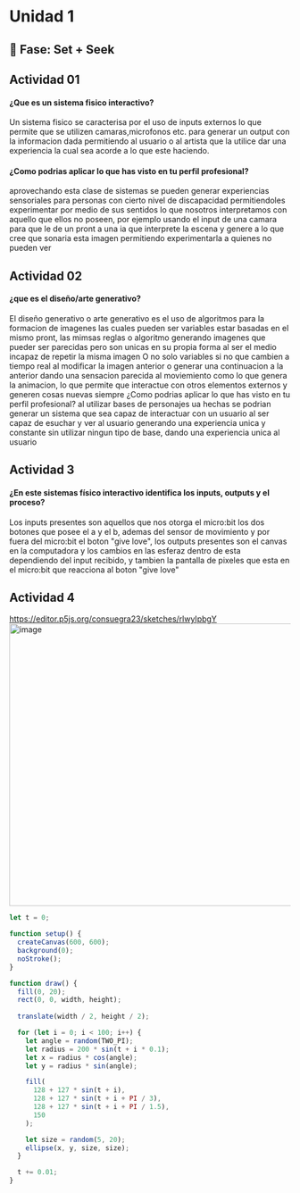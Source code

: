 # Unidad 1

## 🔎 Fase: Set + Seek

## Actividad 01

#### ¿Que es un sistema fisico interactivo?  
Un sistema fisico se caracterisa por el uso de inputs externos lo que permite que se utilizen camaras,microfonos etc. para generar un output con la informacion dada permitiendo al usuario o al artista que la utilice dar una experiencia la cual sea acorde a lo que este haciendo.

#### ¿Como podrias aplicar lo que has visto en tu perfil profesional?
 aprovechando esta clase de sistemas se pueden generar experiencias sensoriales para personas con cierto nivel de discapacidad permitiendoles experimentar por medio de sus sentidos lo que nosotros interpretamos con aquello que ellos no poseen, por ejemplo usando el input de una camara para que le de un pront a una ia que interprete la escena y genere a lo que cree que sonaria esta imagen permitiendo experimentarla a quienes no pueden ver
## Actividad 02

#### ¿que es el diseño/arte generativo? 
El diseño generativo o arte generativo es el uso de algoritmos para la formacion de imagenes las cuales pueden ser variables estar basadas en el mismo pront, las mimsas reglas o algoritmo generando imagenes que pueder ser parecidas pero son unicas en su propia forma al ser el medio incapaz de repetir la misma imagen O no solo variables si no que cambien a tiempo real al modificar la imagen anterior o generar una continuacion a la anterior dando una sensacion parecida al moviemiento como lo que genera la animacion, lo que permite que interactue con otros elementos externos y generen cosas nuevas siempre
¿Como podrias aplicar lo que has visto en tu perfil profesional? 
al utilizar bases de personajes ua hechas se podrian generar un sistema que sea capaz de interactuar con un usuario al ser capaz de esuchar y ver al usuario generando una experiencia unica y constante sin utilizar ningun tipo de base, dando una experiencia unica al usuario

## Actividad 3
#### ¿En este sistemas físico interactivo identifica los inputs, outputs y el proceso? 
Los inputs presentes son aquellos que nos otorga el micro:bit los dos botones que posee el a y el b, ademas del sensor de movimiento y por fuera del micro:bit el boton "give love", los outputs presentes son el canvas en la computadora y los cambios en las esferaz dentro de esta dependiendo del input recibido, y tambien la pantalla de pixeles que esta en el micro:bit que reacciona al boton "give love"

## Actividad 4
https://editor.p5js.org/consuegra23/sketches/rlwyIpbgY
<img width="588" height="506" alt="image" src="https://github.com/user-attachments/assets/1587858b-ac8c-40aa-8fbb-d1b24dae158c" />

``` js
let t = 0;

function setup() {
  createCanvas(600, 600);
  background(0);
  noStroke();
}

function draw() {
  fill(0, 20);
  rect(0, 0, width, height);
  
  translate(width / 2, height / 2);

  for (let i = 0; i < 100; i++) {
    let angle = random(TWO_PI);
    let radius = 200 * sin(t + i * 0.1);
    let x = radius * cos(angle);
    let y = radius * sin(angle);

    fill(
      128 + 127 * sin(t + i),
      128 + 127 * sin(t + i + PI / 3),
      128 + 127 * sin(t + i + PI / 1.5),
      150
    );

    let size = random(5, 20);
    ellipse(x, y, size, size);
  }

  t += 0.01;
}

